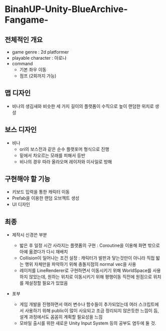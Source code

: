 # BinahUP-Unity-BlueArchive-Fangame-
## 전체적인 개요
* game genre : 2d platformer
* playable character : 아로나
* command
  * 기본 좌우 이동
  * 점프 (2회까지 가능)

## 맵 디자인
* 비나의 생김새와 비슷한 세 가지 길이의 플랫폼이 수직으로 높이 랜덤한 위치로 생성

## 보스 디자인
* 비나
  * ori의 보스전과 같은 순수 플랫포머 형식으로 진행
  * 밑에서 차오르는 모래를 피해서 등반
  * 비나의 경우 따라 올라오며 레이저와 미사일로 방해

## 구현해야 할 기능
* 키보드 입력을 통한 캐릭터 이동
* Prefab을 이용한 랜덤 오브젝트 생성
* UI 디자인

## 최종
* 제작시 신경쓴 부분
  * 밟은 후 일정 시간 사라지는 플랫폼의 구현 : Coroutine을 이용해 화면 밖으로 아예 옮겼다가 다시 재배치
  * Collision이 일어나는 조건 설정 : 캐릭터가 발판과 닿는것만이 아니라 직접 밟는 행위 자체만을 파악하기 위해 충돌지점의 normal vec을 사용
  * 레이저를 LineRenderer로 구현하면서 이동시키기 위해 WorldSpace를 사용하지 않았는데, 원하는 위치로 이동시키기 위해 평행이동 직전에 원점으로 위치를 재설정할 필요가 있었음

* 포부
  * 게임 개발을 진행하면서 여러 변수나 함수들이 추가되었는데 여러 스크립트에서 사용하기 위해 public이 많이 사요되고 조금 정리되지 않은듯한 느낌이 듬, 설계 과정에서도 꼼꼼히 계획할 필요성을 느낌
  * 모바일 출시를 위한 새로운 Unity Input System 등의 공부도 염두에 둘 것.
